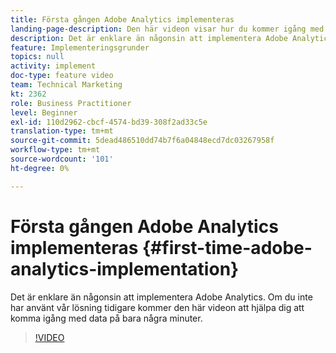 ```yaml
---
title: Första gången Adobe Analytics implementeras
landing-page-description: Den här videon visar hur du kommer igång med Adobe Analytics-data på några minuter.
description: Det är enklare än någonsin att implementera Adobe Analytics. Om du inte har använt vår lösning tidigare kommer den här videon att hjälpa dig att komma igång med data på bara några minuter.
feature: Implementeringsgrunder
topics: null
activity: implement
doc-type: feature video
team: Technical Marketing
kt: 2362
role: Business Practitioner
level: Beginner
exl-id: 110d2962-cbcf-4574-bd39-308f2ad33c5e
translation-type: tm+mt
source-git-commit: 5dead486510dd74b7f6a04848ecd7dc03267958f
workflow-type: tm+mt
source-wordcount: '101'
ht-degree: 0%

---
```


# Första gången Adobe Analytics implementeras {#first-time-adobe-analytics-implementation}

Det är enklare än någonsin att implementera Adobe Analytics. Om du inte har använt vår lösning tidigare kommer den här videon att hjälpa dig att komma igång med data på bara några minuter.

>[!VIDEO](https://video.tv.adobe.com/v/25456/?quality=12)
